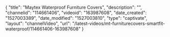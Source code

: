{
    "title": "Maytex Waterproof Furniture Covers",
    "description": "",
    "channelid": "114661406",
    "videoid": "163987608",
    "date_created": "1527003389",
    "date_modified": "1527003810",
    "type": "captivate",
    "layout": "channelVideo",
    "url": "\/latest-videos\/mt-furniturecovers-smartfit-waterproof\/114661406-163987608"
}